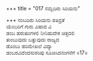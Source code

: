 +++
title = "017 ನಮ್ಬದಿರು ಸಿರಿಯನು"

+++
ನಂಬದಿರು ಸಿರಿಯನು ಪತಿವ್ರತೆ  
ಯೆಂಬರಿಗೆ ಗುರು ವಿಷಾದ ವಿ  
ಡಂಬ ಹರುಷಂಗಳಲಿ ನೀನಿಹುದೇಕ ಚಿತ್ತದಲಿ  
ತುಂಬುವುದು ಬತ್ತುವುದು ರಾಜ್ಯದ   
ಡೊಂಬು ಹರಿಮೇಖಲೆ ವಿದ್ಯಾ  
ಡಂಬರವಿದೆಂದಸುರರಿಪು ಸೂಚಿಸಿದನಂಗನೆಗೆ      ॥17॥